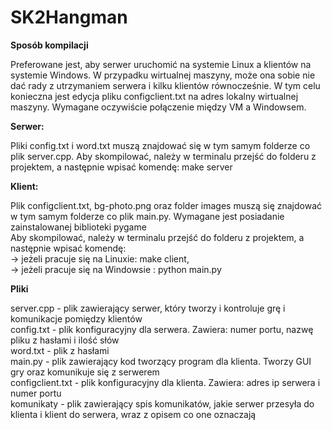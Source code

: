# SK2Hangman

**Sposób kompilacji**

Preferowane jest, aby serwer uruchomić na systemie Linux a klientów na systemie Windows. W przypadku wirtualnej maszyny, może ona sobie nie dać rady z utrzymaniem serwera i kilku klientów równocześnie.
W tym celu konieczna jest edycja pliku configclient.txt na adres lokalny wirtualnej maszyny. Wymagane oczywiście połączenie między VM a Windowsem.  
  
**Serwer:**  

Pliki config.txt i word.txt muszą znajdować się w tym samym folderze co plik server.cpp. Aby skompilować, należy w terminalu przejść do folderu z projektem, a następnie wpisać komendę: make server

**Klient:**

Plik configclient.txt, bg-photo.png oraz folder images  muszą się znajdować w tym samym folderze co plik main.py. Wymagane jest posiadanie zainstalowanej biblioteki pygame   
Aby skompilować, należy w terminalu przejść do folderu z projektem, a następnie wpisać komendę:  
-> jeżeli pracuje się na Linuxie: make client,  
-> jeżeli pracuje się na Windowsie : python main.py  




**Pliki**

server.cpp - plik zawierający serwer, który tworzy i kontroluje grę i komunikacje pomiędzy klientów  
config.txt - plik konfiguracyjny dla serwera. Zawiera: numer portu, nazwę pliku z hasłami i ilość słów  
word.txt - plik z hasłami  
main.py - plik zawierający kod tworzący program dla klienta. Tworzy GUI gry oraz komunikuje się z serwerem  
configclient.txt - plik konfiguracyjny dla klienta. Zawiera: adres ip serwera i numer portu  
komunikaty - plik zawierający spis komunikatów, jakie serwer przesyła do klienta i klient do serwera, wraz z opisem co one oznaczają
